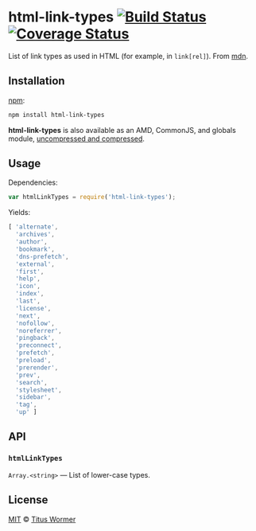 # html-link-types [![Build Status][build-badge]][build-page] [![Coverage Status][coverage-badge]][coverage-page]

<!--lint ignore no-html-->

List of link types as used in HTML (for example, in `link[rel]`).
From [mdn][].

## Installation

[npm][]:

```bash
npm install html-link-types
```

**html-link-types** is also available as an AMD, CommonJS, and globals module,
[uncompressed and compressed][releases].

## Usage

Dependencies:

```javascript
var htmlLinkTypes = require('html-link-types');
```

Yields:

```js
[ 'alternate',
  'archives',
  'author',
  'bookmark',
  'dns-prefetch',
  'external',
  'first',
  'help',
  'icon',
  'index',
  'last',
  'license',
  'next',
  'nofollow',
  'noreferrer',
  'pingback',
  'preconnect',
  'prefetch',
  'preload',
  'prerender',
  'prev',
  'search',
  'stylesheet',
  'sidebar',
  'tag',
  'up' ]
```

## API

### `htmlLinkTypes`

`Array.<string>` — List of lower-case types.

## License

[MIT][license] © [Titus Wormer][author]

<!-- Definition -->

[build-badge]: https://img.shields.io/travis/wooorm/html-link-types.svg

[build-page]: https://travis-ci.org/wooorm/html-link-types

[coverage-badge]: https://img.shields.io/codecov/c/github/wooorm/html-link-types.svg

[coverage-page]: https://codecov.io/github/wooorm/html-link-types?branch=master

[npm]: https://docs.npmjs.com/cli/install

[releases]: https://github.com/wooorm/html-link-types/releases

[license]: LICENSE

[author]: http://wooorm.com

[mdn]: https://developer.mozilla.org/en-US/docs/Web/HTML/Link_types
